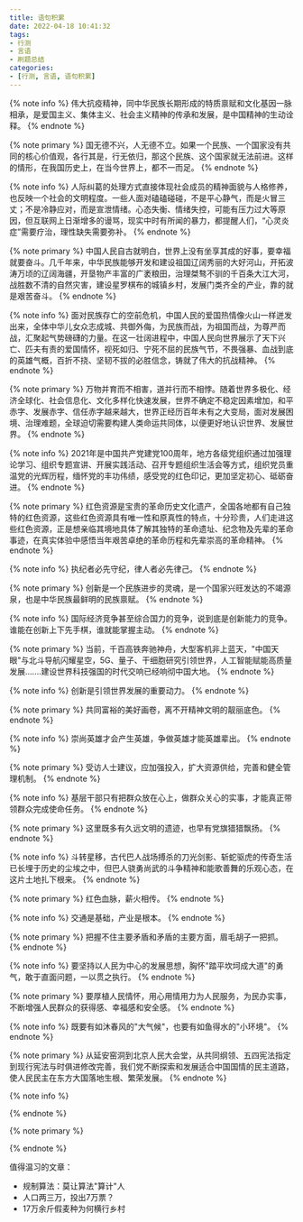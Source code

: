 ```yaml
---
title: 语句积累
date: 2022-04-18 10:41:32
tags:
- 行测
- 言语
- 刷题总结
categories:
- [行测, 言语, 语句积累]
---
```


{% note info %}
伟大抗疫精神，同中华民族长期形成的特质禀赋和文化基因一脉相承，是爱国主义、集体主义、社会主义精神的传承和发展，是中国精神的生动诠释。
{% endnote %}

{% note primary %}
国无德不兴，人无德不立。如果一个民族、一个国家没有共同的核心价值观，各行其是，行无依归，那这个民族、这个国家就无法前进。这样的情形，在我国历史上，在当今世界上，都不一而足。
{% endnote %}

{% note info %}
人际纠葛的处理方式直接体现社会成员的精神面貌与人格修养，也反映一个社会的文明程度。一些人面对磕磕碰碰，不是平心静气，而是火冒三丈；不是冷静应对，而是宣泄情绪。心态失衡、情绪失控，可能有压力过大等原因，但互联网上日渐增多的谩骂，现实中时有所闻的暴力，都提醒人们，“心灵炎症”需要疗治，理性缺失需要弥补。
{% endnote %}

{% note primary %}
中国人民自古就明白，世界上没有坐享其成的好事，要幸福就要奋斗。几千年来，中华民族能够开发和建设祖国辽阔秀丽的大好河山，开拓波涛万顷的辽阔海疆，开垦物产丰富的广袤粮田，治理桀骜不驯的千百条大江大河，战胜数不清的自然灾害，建设星罗棋布的城镇乡村，发展门类齐全的产业，靠的就是艰苦奋斗。
{% endnote %}

{% note info %}
面对民族存亡的空前危机，中国人民的爱国热情像火山一样迸发出来，全体中华儿女众志成城、共御外侮，为民族而战，为祖国而战，为尊严而战，汇聚起气势磅礴的力量。在这一壮阔进程中，中国人民向世界展示了天下兴亡、匹夫有责的爱国情怀，视死如归、宁死不屈的民族气节，不畏强暴、血战到底的英雄气概，百折不挠、坚韧不拔的必胜信念，铸就了伟大的抗战精神。
{% endnote %}

{% note primary %}
万物并育而不相害，道并行而不相悖。随着世界多极化、经济全球化、社会信息化、文化多样化快速发展，世界不确定不稳定因素增加，和平赤字、发展赤字、信任赤字越来越大，世界正经历百年未有之大变局，面对发展困境、治理难题，全球迫切需要构建人类命运共同体，以便更好地认识世界、发展世界。
{% endnote %}

{% note info %}
2021年是中国共产党建党100周年，地方各级党组织通过加强理论学习、组织专题宣讲、开展实践活动、召开专题组织生活会等方式，组织党员重温党的光辉历程，缅怀党的丰功伟绩，感受党的红色印记，更加坚定初心、砥砺奋进。
{% endnote %}

{% note primary %}
红色资源是宝贵的革命历史文化遗产，全国各地都有自己独特的红色资源，这些红色资源具有唯一性和原真性的特点，十分珍贵，人们走进这些红色资源，正是想亲临其境地具体了解其独特的革命遗址、纪念物及先辈的革命事迹，在真实体验中感悟当年艰苦卓绝的革命历程和先辈崇高的革命精神。
{% endnote %}

{% note info %}
执纪者必先守纪，律人者必先律己。
{% endnote %}

{% note primary %}
创新是一个民族进步的灵魂，是一个国家兴旺发达的不竭源泉，也是中华民族最鲜明的民族禀赋。
{% endnote %}

{% note info %}
国际经济竞争甚至综合国力的竞争，说到底是创新能力的竞争。谁能在创新上下先手棋，谁就能掌握主动。
{% endnote %}

{% note primary %}
当前，千百高铁奔驰神舟，大型客机非上蓝天，"中国天眼"与北斗导航闪耀星空，5G、量子、干细胞研究引领世界，人工智能赋能高质量发展.......建设世界科技强国的时代交响已经响彻中国大地。
{% endnote %}

{% note info %}
创新是引领世界发展的重要动力。
{% endnote %}

{% note primary %}
共同富裕的美好画卷，离不开精神文明的靓丽底色。
{% endnote %}

{% note info %}
崇尚英雄才会产生英雄，争做英雄才能英雄辈出。
{% endnote %}

{% note primary %}
受访人士建议，应加强投入，扩大资源供给，完善和健全管理机制。
{% endnote %}

{% note info %}
基层干部只有把群众放在心上，做群众关心的实事，才能真正带领群众完成使命任务。
{% endnote %}

{% note primary %}
这里既多有久远文明的遗迹，也早有党旗猎猎飘扬。
{% endnote %}

{% note info %}
斗转星移，古代巴人战场搏杀的刀光剑影、斩蛇驱虎的传奇生活已长埋于历史的尘埃之中，但巴人骁勇尚武的斗争精神和能歌善舞的乐观心态，在这片土地扎下根来。
{% endnote %}

{% note primary %}
红色血脉，薪火相传。
{% endnote %}

{% note info %}
交通是基础，产业是根本。
{% endnote %}

{% note primary %}
把握不住主要矛盾和矛盾的主要方面，眉毛胡子一把抓。
{% endnote %}

{% note info %}
要坚持以人民为中心的发展思想，胸怀"踏平坎坷成大道"的勇气，敢于直面问题，一以贯之执行。
{% endnote %}

{% note primary %}
要厚植人民情怀，用心用情用力为人民服务，为民办实事，不断增强人民群众的获得感、幸福感和安全感。
{% endnote %}

{% note info %}
既要有如沐春风的"大气候"，也要有如鱼得水的"小环境"。
{% endnote %}

{% note primary %}
从延安窑洞到北京人民大会堂，从共同纲领、五四宪法指定到现行宪法与时俱进修改完善，我们党不断探索和发展适合中国国情的民主道路，使人民民主在东方大国落地生根、繁荣发展。
{% endnote %}

{% note info %}

{% endnote %}

{% note primary %}

{% endnote %}



值得温习的文章：
- 规制算法：莫让算法"算计"人
- 人口两三万，投出7万票？
- 17万余斤假麦种为何横行乡村

